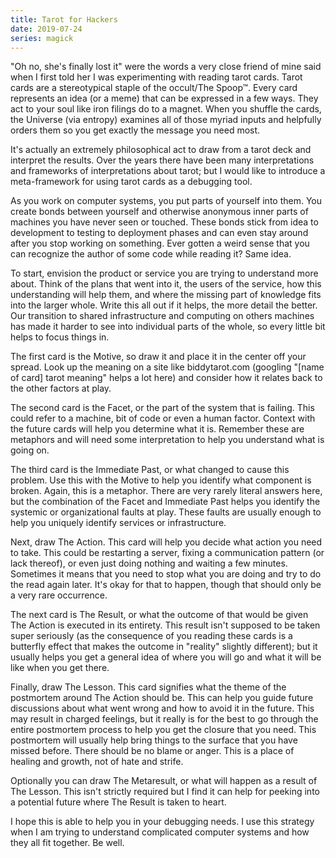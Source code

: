 ```yaml
---
title: Tarot for Hackers
date: 2019-07-24
series: magick
---
```


"Oh no, she's finally lost it" were the words a very close friend of mine said 
when I first told her I was experimenting with reading tarot cards. Tarot cards
are a stereotypical staple of the occult/The Spoop™. Every card represents an 
idea (or a meme) that can be expressed in a few ways. They act to your soul 
like iron filings do to a magnet. When you shuffle the cards, the Universe (via 
entropy) examines all of those myriad inputs and helpfully orders them so you 
get exactly the message you need most.

It's actually an extremely philosophical act to draw from a tarot deck and 
interpret the results. Over the years there have been many interpretations and 
frameworks of interpretations about tarot; but I would like to introduce a 
meta-framework for using tarot cards as a debugging tool.

As you work on computer systems, you put parts of yourself into them. You 
create bonds between yourself and otherwise anonymous inner parts of machines you
have never seen or touched. These bonds stick from idea to development to 
testing to deployment phases and can even stay around after you stop working on
something. Ever gotten a weird sense that you can recognize the author of some
code while reading it? Same idea.

To start, envision the product or service you are trying to understand more 
about. Think of the plans that went into it, the users of the service, how this
understanding will help them, and where the missing part of knowledge fits into
the larger whole. Write this all out if it helps, the more detail the better. 
Our transition to shared infrastructure and computing on others machines has 
made it harder to see into individual parts of the whole, so every little bit 
helps to focus things in.

The first card is the Motive, so draw it and place it in the center off your 
spread. Look up the meaning on a site like biddytarot.com (googling "[name of 
card] tarot meaning" helps a lot here) and consider how it relates back to the 
other factors at play.

The second card is the Facet, or the part of the system that is failing. This 
could refer to a machine, bit of code or even a human factor. Context with the
future cards will help you determine what it is. Remember these are metaphors 
and will need some interpretation to help you understand what is going on.

The third card is the Immediate Past, or what changed to cause this problem. Use 
this with the Motive to help you identify what component is broken. Again, this 
is a metaphor. There are very rarely literal answers here, but the combination 
of the Facet and Immediate Past helps you identify the systemic or 
organizational faults at play. These faults are usually enough to help you 
uniquely identify services or infrastructure.

Next, draw The Action. This card will help you decide what action you need to 
take. This could be restarting a server, fixing a communication pattern (or 
lack thereof), or even just doing nothing and waiting a few minutes. Sometimes 
it means that you need to stop what you are doing and try to do the read again 
later. It's okay for that to happen, though that should only be a very rare 
occurrence.

The next card is The Result, or what the outcome of that would be given The 
Action is executed in its entirety. This result isn't supposed to be taken super
seriously (as the consequence of you reading these cards is a butterfly effect
that makes the outcome in "reality" slightly different); but it usually helps 
you get a general idea of where you will go and what it will be like when you 
get there. 

Finally, draw The Lesson. This card signifies what the theme of the postmortem 
around The Action should be. This can help you guide future discussions about 
what went wrong and how to avoid it in the future. This may result in charged 
feelings, but it really is for the best to go through the entire postmortem 
process to help you get the closure that you need. This postmortem will 
usually help bring things to the surface that you have missed before. There 
should be no blame or anger. This is a place of healing and growth, not of hate
and strife.

Optionally you can draw The Metaresult, or what will happen as a result of The 
Lesson. This isn't strictly required but I find it can help for peeking into a 
potential future where The Result is taken to heart.

I hope this is able to help you in your debugging needs. I use this strategy 
when I am trying to understand complicated computer systems and how they all 
fit together. Be well.

